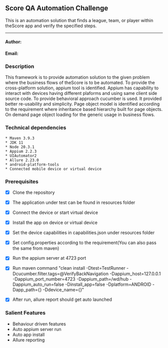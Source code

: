 ## Score QA Automation Challenge
This is an automation solution that finds a league, team, or player within theScore app and verify the specified steps.

------------------------------------------------------

#### Author:
#### Email:

### Description
This framework is to provide automation solution to the given problem where the business flows of theScore is to be automated. To provide the cross-platform solution, appium tool is identified. Appium has capability to interact with devices having different plaforms and using same client side source code. To provide behavioral approach cucumber is used. It provided better re-usability and simplicity. Page object model is identified according to the requirement where inheritance based hierarchy built for page objects. On demand page object loading for the generic usage in business flows.  

### Technical dependencies
    * Maven 3.9.3
    * JDK 11
    * Node 20.3.1
    * Appium 2.2.3
    * UIAutomator2
    * Allure 2.23.0
    * android-platform-tools
    * Connected mobile device or virtual device


### Prerequisites
- [x] Clone the repository
- [x] The application under test can be found in resources folder
- [x] Connect the device or start virtual device
- [x] Install the app on device or virtual device
- [x] Set the device capabilities in capabilities.json under resources folder
- [x] Set config.properties according to the requirement(You can also pass the same from maven)
- [x] Run the appium server at 4723 port
- [x] Run maven command "clean install -Dtest=TestRunner -Dcucumber.filter.tags=@VerifyBackNavigation -Dappium_host=127.0.0.1 -Dappium_port_number=4723 -Dappium_path=/wd/hub -Dappium_auto_run=false -Dinstall_app=false -Dplatform=ANDROID -Dapp_path={} -Ddevice_name={}"
- [x] After run, allure report should get auto launched



### Salient Features
* Behaviour driven features
* Auto appium server run
* Auto app install
* Allure reporting

